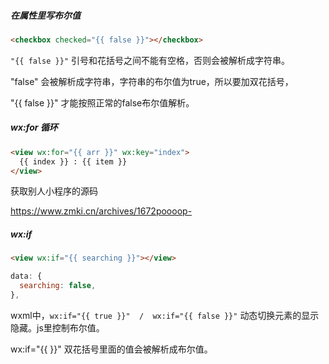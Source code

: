 ##### 在属性里写布尔值

```html
<checkbox checked="{{ false }}"></checkbox>
```

`"{{ false }}"` 引号和花括号之间不能有空格，否则会被解析成字符串。

"false" 会被解析成字符串，字符串的布尔值为true，所以要加双花括号，

"{{ false }}" 才能按照正常的false布尔值解析。

##### wx:for 循环

```html
<view wx:for="{{ arr }}" wx:key="index">
  {{ index }} : {{ item }}
</view>
```

获取别人小程序的源码

https://www.zmki.cn/archives/1672poooop-

##### wx:if 

```html
<view wx:if="{{ searching }}"></view>
```

```js
data: {
  searching: false,
},
```

wxml中，`wx:if="{{ true }}"  /  wx:if="{{ false }}"`  动态切换元素的显示隐藏。js里控制布尔值。

wx:if="{{ }}" 双花括号里面的值会被解析成布尔值。

